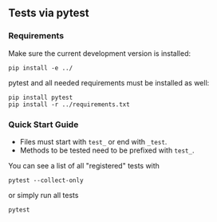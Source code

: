 ## Tests via pytest

### Requirements

Make sure the current development version is installed:
```
pip install -e ../
```

pytest and all needed requirements must be installed as well:
```
pip install pytest
pip install -r ../requirements.txt
```

### Quick Start Guide

- Files must start with `test_` or end with `_test`.
- Methods to be tested need to be prefixed with `test_`.

You can see a list of all "registered" tests with
```
pytest --collect-only
``` 

or simply run all tests
```
pytest
```
